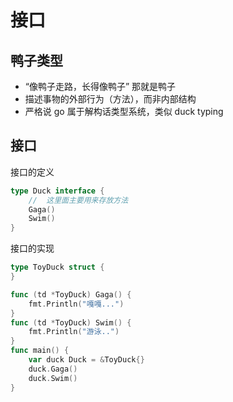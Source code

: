 # 接口
## 鸭子类型
* “像鸭子走路，长得像鸭子” 那就是鸭子
* 描述事物的外部行为（方法），而非内部结构
* 严格说 go 属于解构话类型系统，类似 duck typing

## 接口

接口的定义
```go
type Duck interface {
	// 	这里面主要用来存放方法
	Gaga()
	Swim()
}
```
接口的实现
```go
type ToyDuck struct {
}

func (td *ToyDuck) Gaga() {
	fmt.Println("嘎嘎...")
}
func (td *ToyDuck) Swim() {
	fmt.Println("游泳..")
}
func main() {
	var duck Duck = &ToyDuck{}
	duck.Gaga()
	duck.Swim()
}
```